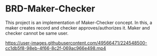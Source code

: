 # BRD-Maker-Checker
This project is an implementation of Maker-Checker concept. In this, a maker creates record and checker approves/authorizes it. Maker and checker cannot be same user.





https://user-images.githubusercontent.com/49566471/224548500-cc1db5f8-98eb-4f66-8c2f-069ac966e498.mp4

